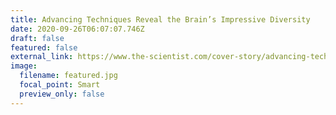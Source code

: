 ```yaml
---
title: Advancing Techniques Reveal the Brain’s Impressive Diversity
date: 2020-09-26T06:07:07.746Z
draft: false
featured: false
external_link: https://www.the-scientist.com/cover-story/advancing-techniques-reveal-the-brains-impressive-diversity-30197
image:
  filename: featured.jpg
  focal_point: Smart
  preview_only: false
---
```

